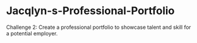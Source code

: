 # Jacqlyn-s-Professional-Portfolio
Challenge 2: Create a professional portfolio to showcase talent and skill for a potential employer.
